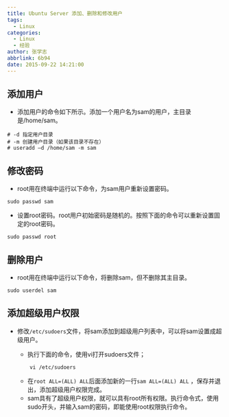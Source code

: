 ```yaml
---
title: Ubuntu Server 添加、删除和修改用户
tags:
  - Linux
categories:
  - Linux
  - 经验
author: 张学志
abbrlink: 6b94
date: 2015-09-22 14:21:00
---
```





## 添加用户
* 添加用户的命令如下所示。添加一个用户名为sam的用户，主目录是/home/sam。
```
# -d 指定用户目录
# -m 创建用户目录（如果该目录不存在）
# useradd –d /home/sam -m sam
```

<!-- more -->

## 修改密码
* root用在终端中运行以下命令，为sam用户重新设置密码。
```
sudo passwd sam
```
* 设置root密码。root用户初始密码是随机的。按照下面的命令可以重新设置固定的root密码。
```
sudo passwd root
```

## 删除用户
* root用在终端中运行以下命令，将删除sam，但不删除其主目录。
```
sudo userdel sam
```

## 添加超级用户权限
* 修改`/etc/sudoers`文件，将sam添加到超级用户列表中，可以将sam设置成超级用户。

	* 执行下面的命令，使用vi打开sudoers文件；

	```
		vi /etc/sudoers
	```

	* 在`root ALL=(ALL) ALL`后面添加新的一行`sam ALL=(ALL) ALL` ，保存并退出，添加超级用户权限完成。
	* sam具有了超级用户权限，就可以具有root所有权限。执行命令式，使用sudo开头，并输入sam的密码，即能使用root权限执行命令。
